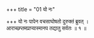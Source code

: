 +++
title = "01 यो नः"

+++
यो नः पापेन वचसाघोषतो दुरुक्तं ब्रुवत् ।  
आराच्छप्तमप्राप्यास्मानप तद्यातु सर्वतः ॥ १ ॥